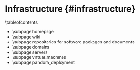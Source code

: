 Infrastructure    {#infrastructure}
==============

\tableofcontents

  - \subpage homepage
  - \subpage wiki
  - \subpage repositories for software packages and documents
  - \subpage domains
  - \subpage servers
  - \subpage virtual_machines
  - \subpage pandora_deployment
